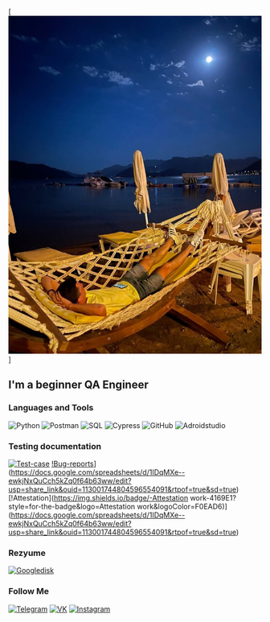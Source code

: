 [![Header](https://github.com/andreibochkov1989/andreibochkov1989/blob/main/assets/%D1%8F.jpg)]

## I'm a beginner QA Engineer

### Languages and Tools
![Python](https://img.shields.io/badge/-Python-4169E1?style=for-the-badge&logoPython&logoColor=EB4C42)
![Postman](https://img.shields.io/badge/-Postman-4169E1?style=for-the-badge&logo=Postman&logoColor=9457EB)
![SQL](https://img.shields.io/badge/-SQL-4169E1?style=for-the-badge&logo=SQL&logoColor=006262)
![Cypress](https://img.shields.io/badge/-Cypress-4169E1?style=for-the-badge&logo=Cypress&logoColor=50C878)
![GitHub](https://img.shields.io/badge/-GitHub-4169E1?style=for-the-badge&logo=GitHub&logoColor=8DA399)
![Adroidstudio](https://img.shields.io/badge/-Androidstudio-4169E1?style=for-the-badge&logo=Androidstudio&logoColor=A36718)

### Testing documentation
[![Test-case](https://img.shields.io/badge/-Test-case-4169E1?style=for-the-badge&logo=Test-case&logoColor=50C878)](https://docs.google.com/spreadsheets/d/1QqX2YxDYIdfX4zg2oC9CtW6drNC0M1DX/edit?usp=share_link&ouid=113001744804596554091&rtpof=true&sd=true)
[!Bug-reports](https://img.shields.io/badge/-Bug-reports-4169E1?style=for-the-badge&logo=Bug-reports&logoColor=6E7F80)](https://docs.google.com/spreadsheets/d/1IDqMXe--ewkjNxQuCch5kZq0f64b63ww/edit?usp=share_link&ouid=113001744804596554091&rtpof=true&sd=true)
[!Attestation](https://img.shields.io/badge/-Attestation work-4169E1?style=for-the-badge&logo=Attestation work&logoColor=F0EAD6)](https://docs.google.com/spreadsheets/d/1IDqMXe--ewkjNxQuCch5kZq0f64b63ww/edit?usp=share_link&ouid=113001744804596554091&rtpof=true&sd=true)

### Rezyume
[![Googledisk](https://img.shields.io/badge/-HH-4169E1?style=for-the-badge&logoHeadHunter&logoColor=EB4C42)](https://docs.google.com/document/d/1hsXdUezm_aREnrCzUGXMwASA7jjINzIu/edit?usp=share_link&ouid=113001744804596554091&rtpof=true&sd=true)
### Follow Me
[![Telegram](https://img.shields.io/badge/-Telegram-4169E1?style=for-the-badge&logo=Telegram&logoColor=004242)](https://t.me//viktorych1989)
[![VK](https://img.shields.io/badge/-VK-4169E1?style=for-the-badge&logo=VK&logoColor=1B00EB)](https://vk.com/viktorych1989)
[![Instagram](https://img.shields.io/badge/-Instagram-4169E1?style=for-the-badge&logo=Instagram&logoColor=EB2930)](https://www.instagram.com/viktorych1989)